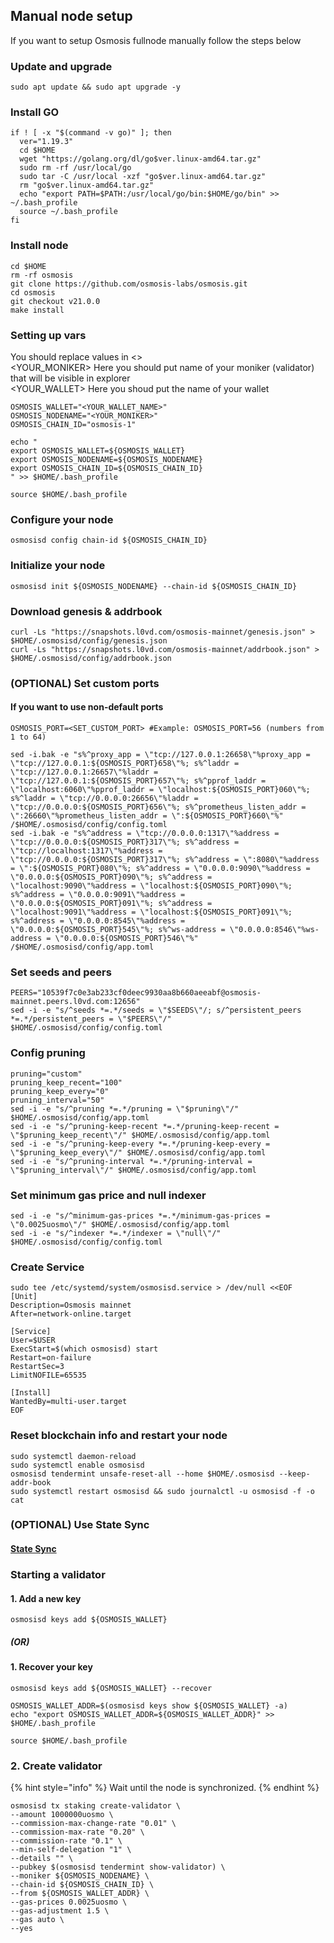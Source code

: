 ## Manual node setup
If you want to setup Osmosis fullnode manually follow the steps below

### Update and upgrade
```
sudo apt update && sudo apt upgrade -y
```

### Install GO
```
if ! [ -x "$(command -v go)" ]; then
  ver="1.19.3"
  cd $HOME
  wget "https://golang.org/dl/go$ver.linux-amd64.tar.gz"
  sudo rm -rf /usr/local/go
  sudo tar -C /usr/local -xzf "go$ver.linux-amd64.tar.gz"
  rm "go$ver.linux-amd64.tar.gz"
  echo "export PATH=$PATH:/usr/local/go/bin:$HOME/go/bin" >> ~/.bash_profile
  source ~/.bash_profile
fi
```

### Install node
```
cd $HOME
rm -rf osmosis
git clone https://github.com/osmosis-labs/osmosis.git
cd osmosis
git checkout v21.0.0
make install
```


### Setting up vars
You should replace values in <> <br />
<YOUR_MONIKER> Here you should put name of your moniker (validator) that will be visible in explorer <br />
<YOUR_WALLET> Here you shoud put the name of your wallet

```
OSMOSIS_WALLET="<YOUR_WALLET_NAME>"
OSMOSIS_NODENAME="<YOUR_MONIKER>"
OSMOSIS_CHAIN_ID="osmosis-1"
```

```
echo "
export OSMOSIS_WALLET=${OSMOSIS_WALLET}
export OSMOSIS_NODENAME=${OSMOSIS_NODENAME}
export OSMOSIS_CHAIN_ID=${OSMOSIS_CHAIN_ID}
" >> $HOME/.bash_profile

source $HOME/.bash_profile
```


### Configure your node
```
osmosisd config chain-id ${OSMOSIS_CHAIN_ID}
```

### Initialize your node
```
osmosisd init ${OSMOSIS_NODENAME} --chain-id ${OSMOSIS_CHAIN_ID}
```

### Download genesis & addrbook
```
curl -Ls "https://snapshots.l0vd.com/osmosis-mainnet/genesis.json" > $HOME/.osmosisd/config/genesis.json
curl -Ls "https://snapshots.l0vd.com/osmosis-mainnet/addrbook.json" > $HOME/.osmosisd/config/addrbook.json
```

### (OPTIONAL) Set custom ports

#### If you want to use non-default ports
```
OSMOSIS_PORT=<SET_CUSTOM_PORT> #Example: OSMOSIS_PORT=56 (numbers from 1 to 64)
```
```
sed -i.bak -e "s%^proxy_app = \"tcp://127.0.0.1:26658\"%proxy_app = \"tcp://127.0.0.1:${OSMOSIS_PORT}658\"%; s%^laddr = \"tcp://127.0.0.1:26657\"%laddr = \"tcp://127.0.0.1:${OSMOSIS_PORT}657\"%; s%^pprof_laddr = \"localhost:6060\"%pprof_laddr = \"localhost:${OSMOSIS_PORT}060\"%; s%^laddr = \"tcp://0.0.0.0:26656\"%laddr = \"tcp://0.0.0.0:${OSMOSIS_PORT}656\"%; s%^prometheus_listen_addr = \":26660\"%prometheus_listen_addr = \":${OSMOSIS_PORT}660\"%" /$HOME/.osmosisd/config/config.toml
sed -i.bak -e "s%^address = \"tcp://0.0.0.0:1317\"%address = \"tcp://0.0.0.0:${OSMOSIS_PORT}317\"%; s%^address = \"tcp://localhost:1317\"%address = \"tcp://0.0.0.0:${OSMOSIS_PORT}317\"%; s%^address = \":8080\"%address = \":${OSMOSIS_PORT}080\"%; s%^address = \"0.0.0.0:9090\"%address = \"0.0.0.0:${OSMOSIS_PORT}090\"%; s%^address = \"localhost:9090\"%address = \"localhost:${OSMOSIS_PORT}090\"%; s%^address = \"0.0.0.0:9091\"%address = \"0.0.0.0:${OSMOSIS_PORT}091\"%; s%^address = \"localhost:9091\"%address = \"localhost:${OSMOSIS_PORT}091\"%; s%^address = \"0.0.0.0:8545\"%address = \"0.0.0.0:${OSMOSIS_PORT}545\"%; s%^ws-address = \"0.0.0.0:8546\"%ws-address = \"0.0.0.0:${OSMOSIS_PORT}546\"%" /$HOME/.osmosisd/config/app.toml
```


### Set seeds and peers
```
PEERS="10539f7c0e3ab233cf0deec9930aa8b660aeeabf@osmosis-mainnet.peers.l0vd.com:12656"
sed -i -e "s/^seeds *=.*/seeds = \"$SEEDS\"/; s/^persistent_peers *=.*/persistent_peers = \"$PEERS\"/" $HOME/.osmosisd/config/config.toml
```

### Config pruning
```
pruning="custom"
pruning_keep_recent="100"
pruning_keep_every="0"
pruning_interval="50"
sed -i -e "s/^pruning *=.*/pruning = \"$pruning\"/" $HOME/.osmosisd/config/app.toml
sed -i -e "s/^pruning-keep-recent *=.*/pruning-keep-recent = \"$pruning_keep_recent\"/" $HOME/.osmosisd/config/app.toml
sed -i -e "s/^pruning-keep-every *=.*/pruning-keep-every = \"$pruning_keep_every\"/" $HOME/.osmosisd/config/app.toml
sed -i -e "s/^pruning-interval *=.*/pruning-interval = \"$pruning_interval\"/" $HOME/.osmosisd/config/app.toml
```

### Set minimum gas price and null indexer
```
sed -i -e "s/^minimum-gas-prices *=.*/minimum-gas-prices = \"0.0025uosmo\"/" $HOME/.osmosisd/config/app.toml
sed -i -e "s/^indexer *=.*/indexer = \"null\"/" $HOME/.osmosisd/config/config.toml
```

### Create Service
```
sudo tee /etc/systemd/system/osmosisd.service > /dev/null <<EOF
[Unit]
Description=Osmosis mainnet
After=network-online.target

[Service]
User=$USER
ExecStart=$(which osmosisd) start
Restart=on-failure
RestartSec=3
LimitNOFILE=65535

[Install]
WantedBy=multi-user.target
EOF
```

### Reset blockchain info and restart your node
```
sudo systemctl daemon-reload
sudo systemctl enable osmosisd
osmosisd tendermint unsafe-reset-all --home $HOME/.osmosisd --keep-addr-book
sudo systemctl restart osmosisd && sudo journalctl -u osmosisd -f -o cat
```

### (OPTIONAL) Use State Sync

#### [State Sync]()


### Starting a validator

#### 1. Add a new key
```
osmosisd keys add ${OSMOSIS_WALLET}
```
##### (OR)

#### 1. Recover your key
```
osmosisd keys add ${OSMOSIS_WALLET} --recover
```

```
OSMOSIS_WALLET_ADDR=$(osmosisd keys show ${OSMOSIS_WALLET} -a)
echo "export OSMOSIS_WALLET_ADDR=${OSMOSIS_WALLET_ADDR}" >> $HOME/.bash_profile

source $HOME/.bash_profile
```


### 2. Create validator

{% hint style="info" %}
Wait until the node is synchronized.
{% endhint %}

```
osmosisd tx staking create-validator \
--amount 1000000uosmo \
--commission-max-change-rate "0.01" \
--commission-max-rate "0.20" \
--commission-rate "0.1" \
--min-self-delegation "1" \
--details "" \
--pubkey $(osmosisd tendermint show-validator) \
--moniker ${OSMOSIS_NODENAME} \
--chain-id ${OSMOSIS_CHAIN_ID} \
--from ${OSMOSIS_WALLET_ADDR} \
--gas-prices 0.0025uosmo \
--gas-adjustment 1.5 \
--gas auto \
--yes
```


